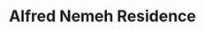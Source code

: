 ---
#preview
title: Alfred Nemeh Residence
image: /img/project-pic-12.png
short: "Drainage And Water Supply System,
Heating System(Boiler and Radiators) and
HVAC System(DX units)"
location: "Lebanon"
dates: "2010"


details:
    items:
        - label: Main Contractor
          value: Charbil Naameh

        - label: Mechanical Contractor
          value: MSTech For Engineering S.A.R.L  

        - label: Duration
          value: 2 Years
        
        - label: Completion Date
          value: 2010        

#full details
checklist:
    title: Scope Of Work
    items:
        - Drainage And Water Supply System
        - Heating System(Boiler and Radiators)
        - HVAC System(DX units)


slider: 
    items:
        - image: /img/project-pic-12.png
          alt: "image"
---